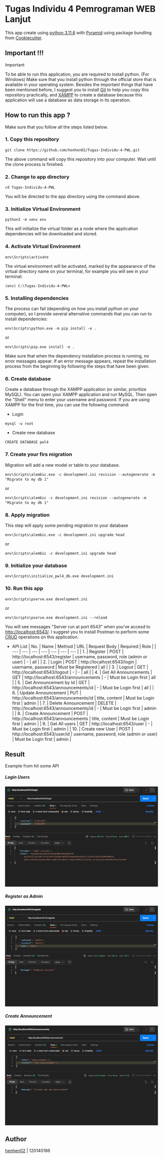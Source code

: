 # Tugas Individu 4 Pemrograman WEB Lanjut

This app create using [python 3.11.6](https://pythoninsider.blogspot.com/2023/10/python-3116-is-now-available.html) with [Pyramid](https://docs.pylonsproject.org/projects/pyramid/en/latest/whatsnew-2.0.html) using package bundling from [Cookiecutter](https://github.com/Pylons/pyramid-cookiecutter-starter).

## Important !!!

> [!IMPORTANT]
> To be able to run this application, you are required to install python. (For Windows) Make sure that you install python through the official store that is available in your operating system. Besides the important things that have been mentioned before, I suggest you to install [Git](https://git-scm.com/downloads) to help you copy this repository practically, and [XAMPP](https://www.apachefriends.org/download.html) to create a database because this application will use a database as data storage in its operation.

## How to run this app ?

Make sure that you follow all the steps listed below.

### 1. Copy this repository

```
git clone https://github.com/henhen02/Tugas-Individu-4-PWL.git
```

The above command will copy this repository into your computer. Wait until the clone process is finished.

### 2. Change to app directory

```
cd Tugas-Individu-4-PWL
```

You will be directed to the app directory using the command above.

### 3. Initialize Virtual Environment

```
python3 -m venv env
```

This will initialize the virtual folder as a node where the application dependencies will be downloaded and stored.

### 4. Activate Virtual Environment

```
env\Scripts\activate
```

The virtual environment will be activated, marked by the appearance of the virtual directory name on your terminal, for example you will see in your terminal:

```
(env) C:\Tugas-Individu-4-PWL>
```

### 5. Installing dependencies

The process can fail (depending on how you install python on your computer), so I provide several alternative commands that you can run to install dependencies:

```
env\Scripts\python.exe -m pip install -e .
```

or

```
env\Scripts\pip.exe install -e .
```

Make sure that when the dependency installation process is running, no error messages appear. If an error message appears, repeat the installation process from the beginning by following the steps that have been given.

### 6. Create database

Create a database through the XAMPP application (or similar, prioritize MySQL). You can open your XAMPP application and run MySQL. Then open the "Shell" menu to enter your username and password. If you are using XAMPP for the first time, you can use the following command:

- Login

```
mysql -u root
```

- Create new database

```
CREATE DATABASE pwl4
```

### 7. Create your firs migration

Migration will add a new model or table to your database.

```
env\Scripts\alembic.exe -c development.ini revision --autogenerate -m "Migrate to my db 1"
```

or

```
env\Scripts\alembic -c development.ini revision --autogenerate -m "Migrate to my db 1"
```

### 8. Apply migration

This step will apply some pending migration to your database

```
env\Scripts\alembic.exe -c development.ini upgrade head
```

or

```
env\Scripts\alembic -c development.ini upgrade head
```

### 9. Initialize your database

```
env\Scripts\initialize_pwl4_db.exe development.ini
```

### 10. Run this app

```
env\Scripts\pserve.exe development.ini
```

or

```
env\Scripts\pserve.exe development.ini --reload
```

You will see messages "Server run at port 6543" when you've accesd to [http://localhost:6543/](http://localhost:6543/). I suggest you to install Postman to perform some [CRUD](https://en.wikipedia.org/wiki/Create,_read,_update_and_delete#:~:text=In%20computer%20programming%2C%20create%2C%20read,computer%2Dbased%20forms%20and%20reports.) operations on this application.

- API List
  | No. | Name | Method | URL | Request Body | Required | Role |
  | --- | --- | --- | --- | --- | --- | --- |
  | 1. | Register | POST | http://localhost:6543/register | username, password, role (admin or user) | \- | all |
  | 2. | Login | POST | http://localhost:6543/login | username, password | Must be Registered | all |
  | 3. | Logout | GET | http://localhost:6543/logout | \- | \- | all |
  | 4. | Get All Announcements | GET | http://localhost:6543/announcements | \- | Must be Login first | all |
  | 5. | Get Announcement by Id | GET | http://localhost:6543/announcements/id | \- | Must be Login first | all |
  | 6. | Update Announcement | PUT | http://localhost:6543/announcements/id | title, content | Must be Login first | admin |
  | 7. | Delete Announcement | DELETE | http://localhost:6543/announcements/id | \- | Must be Login first | admin |
  | 8. | Create Announcement | POST | http://localhost:6543/announcements | title, content | Must be Login first | admin |
  | 9. | Get All users | GET | http://localhost:6543/user | \- | Must be Login first | admin |
  | 10. | Create new User | POST | http://localhost:6543/user/id | username, password, role (admin or user) | Must be Login first | admin |

## Result

Example from hit some API

##### Login Users

![example1_login_user](./pwl4/static/example1.PNG)

##### Register as Admin

![example2_register_as_admin](./pwl4/static/example2.PNG)

##### Create Announcement

![example3_create_announcement](./pwl4/static/example3.PNG)

## Author

[henhen02](https://github.com/henhen02) | 120140186
